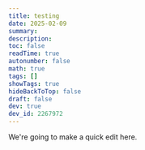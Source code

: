 ```yaml
---
title: testing
date: 2025-02-09
summary: 
description: 
toc: false
readTime: true
autonumber: false
math: true
tags: []
showTags: true
hideBackToTop: false
draft: false
dev: true
dev_id: 2267972
---
```

We're going to make a quick edit here.